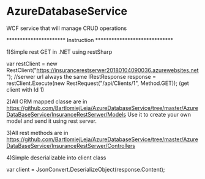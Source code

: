 # AzureDatabaseService
WCF service that will manage CRUD operations

********************** Instruction *****************************

1)Simple rest GET in .NET using restSharp

var restClient = new RestClient("https://insurancerestserwer20180104090036.azurewebsites.net"); //serwer url always the same
IRestResponse response = restClient.Execute(new RestRequest("/api/Clients/1", Method.GET)); (get client with Id 1)

2)All ORM mapped classe are in https://github.com/BartlomiejLeja/AzureDatabaseService/tree/master/AzureDataBaseService/InsuranceRestSerwer/Models
Use it to create your own model and send it using rest server.

3)All rest methods are in https://github.com/BartlomiejLeja/AzureDatabaseService/tree/master/AzureDataBaseService/InsuranceRestSerwer/Controllers
 
4)Simple deserializable into client class
 
var client = JsonConvert.DeserializeObject<Client>(response.Content);
  





